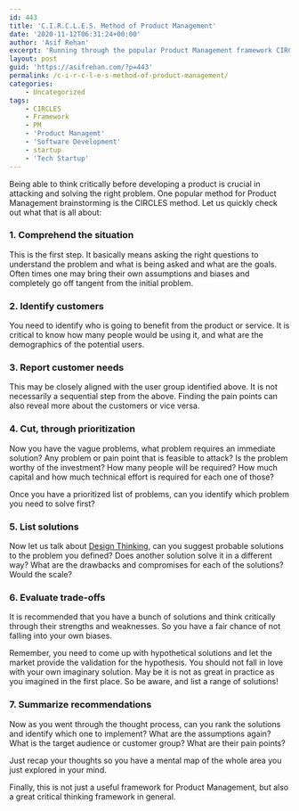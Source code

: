 ```yaml
---
id: 443
title: 'C.I.R.C.L.E.S. Method of Product Management'
date: '2020-11-12T06:31:24+00:00'
author: 'Asif Rehan'
excerpt: 'Running through the popular Product Management framework CIRCLES'
layout: post
guid: 'https://asifrehan.com/?p=443'
permalink: /c-i-r-c-l-e-s-method-of-product-management/
categories:
    - Uncategorized
tags:
    - CIRCLES
    - Framework
    - PM
    - 'Product Managemt'
    - 'Software Development'
    - startup
    - 'Tech Startup'
---
```


Being able to think critically before developing a product is crucial in attacking and solving the right problem. One popular method for Product Management brainstorming is the CIRCLES method. Let us quickly check out what that is all about:

### 1. Comprehend the situation 

This is the first step. It basically means asking the right questions to understand the problem and what is being asked and what are the goals. Often times one may bring their own assumptions and biases and completely go off tangent from the initial problem.

### 2. Identify customers

You need to identify who is going to benefit from the product or service. It is critical to know how many people would be using it, and what are the demographics of the potential users.

### 3. Report customer needs

This may be closely aligned with the user group identified above. It is not necessarily a sequential step from the above. Finding the pain points can also reveal more about the customers or vice versa.

### 4. Cut, through prioritization

Now you have the vague problems, what problem requires an immediate solution? Any problem or pain point that is feasible to attack? Is the problem worthy of the investment? How many people will be required? How much capital and how much technical effort is required for each one of those?

Once you have a prioritized list of problems, can you identify which problem you need to solve first?

### 5. List solutions

Now let us talk about [Design Thinking](https://en.wikipedia.org/wiki/Design_thinking), can you suggest probable solutions to the problem you defined? Does another solution solve it in a different way? What are the drawbacks and compromises for each of the solutions? Would the scale?

### 6. Evaluate trade-offs

 It is recommended that you have a bunch of solutions and think critically through their strengths and weaknesses. So you have a fair chance of not falling into your own biases.

Remember, you need to come up with hypothetical solutions and let the market provide the validation for the hypothesis. You should not fall in love with your own imaginary solution. May be it is not as great in practice as you imagined in the first place. So be aware, and list a range of solutions!

### 7. Summarize recommendations

Now as you went through the thought process, can you rank the solutions and identify which one to implement? What are the assumptions again? What is the target audience or customer group? What are their pain points?   
  
Just recap your thoughts so you have a mental map of the whole area you just explored in your mind.

Finally, this is not just a useful framework for Product Management, but also a great critical thinking framework in general.